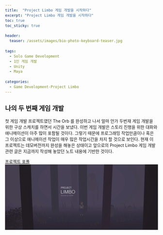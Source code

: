 ```yaml
---
title:  "Project Limbo 게임 개발을 시작하다"
excerpt: "Project Limbo 게임 개발을 시작하다"
toc: true
toc_sticky: true

header:
  teaser: /assets/images/bio-photo-keyboard-teaser.jpg
  
tags:
  - Solo Game Development
  - 1인 게임 개발
  - Unity
  - Maya
  
categories:
  - Game Development-Project Limbo
---
```




## 나의 두 번째 게임 개발
첫 게임 개발 프로젝트였던 The Orb 를 완성하고 나서 얼마 안가 두번재 게임 개발을 위한 구상 스캐치를 하면서 시간을 보냈다. 이번 게임 개발은 스토리 진행을 위한 대화와
애니메이션이 아주 많이 포함될 것이다. 그렇기 때문에 프로그래밍 작업만큼이나 혹은 그 이상으로 애니메이션 작업이 매우 많은 작업시간을 차지 할 것으로 보인다.
현재 이 프로젝트는 데모버전까지 완성을 해놓은 상태이고 앞으로의 Project Limbo 게임 개발 관련 글은 지금까지 작성해 놓았던 노트 내용에 기반한 것이다.
<br>

[프로젝트 포폴](https://github.com/ronick-grammer/PORTFOLIO_GAME_ProjectLimbo)
<br>
<img src = "https://github.com/ronick-grammer/PORTFOLIO_GAME_ProjectLimbo/blob/main/thumbnail_animation.gif">




